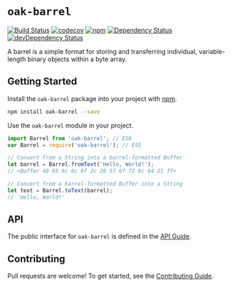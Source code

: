 # `oak-barrel`

[![Build Status](https://travis-ci.org/oak-database/oak-barrel.svg)](https://travis-ci.org/oak-database/oak-barrel)
[![codecov](https://codecov.io/gh/oak-database/oak-barrel/branch/master/graph/badge.svg)](https://codecov.io/gh/oak-database/oak-barrel)
[![npm](https://img.shields.io/npm/v/oak-barrel.svg)](https://www.npmjs.com/package/oak-barrel)
[![Dependency Status](https://david-dm.org/oak-database/oak-barrel/status.svg)](https://david-dm.org/oak-database/oak-barrel)
[![devDependency Status](https://david-dm.org/oak-database/oak-barrel/dev-status.svg)](https://david-dm.org/oak-database/oak-barrel?type=dev)

A barrel is a simple format for storing and transferring individual, variable-length binary objects within a byte array.

## Getting Started

Install the `oak-barrel` package into your project with [npm](https://www.npmjs.com/).

```bash
npm install oak-barrel --save
```

Use the `oak-barrel` module in your project.

```javascript
import Barrel from 'oak-barrel'; // ES6
var Barrel = require('oak-barrel'); // ES5

// Convert from a String into a barrel-formatted Buffer
let barrel = Barrel.fromText('Hello, World!');
// <Buffer 48 65 6c 6c 6f 2c 20 57 6f 72 6c 64 21 ff>

// Convert from a barrel-formatted Buffer into a String
let text = Barrel.toText(barrel);
// 'Hello, World!'
```

## API

The public interface for `oak-barrel` is defined in the [API Guide](https://github.com/oak-database/oak-barrel/blob/master/docs/api.md).

## Contributing

Pull requests are welcome! To get started, see the [Contributing Guide](https://github.com/oak-database/oak-barrel/blob/master/CONTRIBUTING.md).
